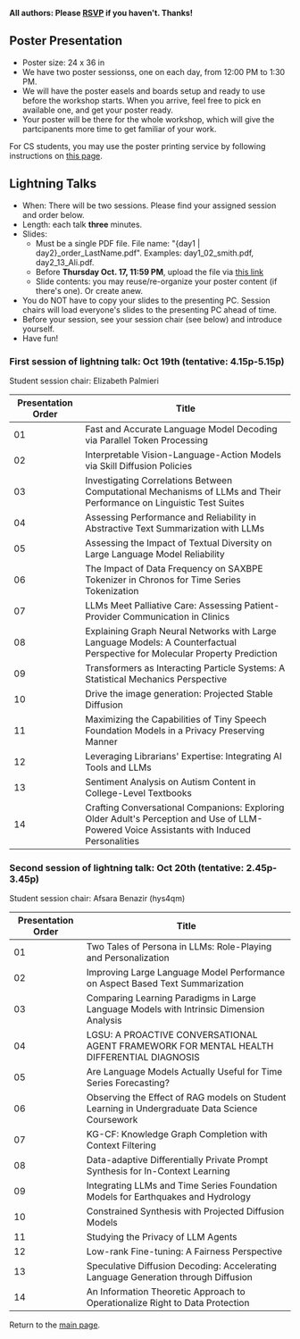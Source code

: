 
__All authors: Please [RSVP](https://forms.gle/YDu7xEGx8cCDYNp39) if you haven't. Thanks!__

## Poster Presentation


- Poster size: 24 x 36 in
- We have two poster sessionss, one on each day, from 12:00 PM to 1:30 PM. 
- We will have the poster easels and boards setup and ready to use before the workshop starts. When you arrive, feel free to pick en available one, and get your poster ready. 
- Your poster will be there for the whole workshop, which will give the partcipanents more time to get familiar of your work. 

For CS students, you may use the poster printing service by following instructions on [this page](https://www.cs.virginia.edu/computing/doku.php?id=poster_printing).

## Lightning Talks

- When: There will be two sessions. Please find your assigned session and order below. 
- Length: each talk **three** minutes.
- Slides:
  - Must be a single PDF file. File name: "{day1 &#124; day2}_order_LastName.pdf". Examples: day1_02_smith.pdf, day2_13_Ali.pdf.
  - Before __Thursday Oct. 17, 11:59 PM__, upload the file via [this link](https://virginia.box.com/s/wt7s9uzftlan7uqf92ik4v7nvk7zqnfp) 
  - Slide contents: you may reuse/re-organize your poster content (if there's one). Or create anew. 
- You do NOT have to copy your slides to the presenting PC. Session chairs will load everyone's slides to the presenting PC ahead of time. 
- Before your session, see your session chair (see below) and introduce yourself.
- Have fun!

### First session of lightning talk: Oct 19th (tentative: 4.15p-5.15p)

Student session chair: Elizabeth Palmieri

| Presentation Order | Title                                                                                                                                     |
|--------------------|-------------------------------------------------------------------------------------------------------------------------------------------|
| 01                 | Fast and Accurate Language Model Decoding via Parallel Token Processing                                                                   |
| 02                 | Interpretable Vision-Language-Action Models via Skill Diffusion Policies                                                                  |
| 03                 | Investigating Correlations Between Computational Mechanisms of LLMs and Their Performance on Linguistic Test Suites                       |
| 04                 | Assessing Performance and Reliability in Abstractive Text Summarization with LLMs                                                         |
| 05                 | Assessing the Impact of Textual Diversity on Large Language Model Reliability                                                             |
| 06                 | The Impact of Data Frequency on SAXBPE Tokenizer in Chronos for Time Series Tokenization                                                  |
| 07                 | LLMs Meet Palliative Care: Assessing Patient-Provider Communication in Clinics                                                            |
| 08                 | Explaining Graph Neural Networks with Large Language Models: A Counterfactual Perspective for Molecular Property Prediction               |
| 09                 | Transformers as Interacting Particle Systems: A Statistical Mechanics Perspective                                                         |
| 10                 | Drive the image generation: Projected Stable Diffusion                                                                                    |
| 11                 | Maximizing the Capabilities of Tiny Speech Foundation Models in a Privacy Preserving Manner                                               |
| 12                 | Leveraging Librarians' Expertise: Integrating AI Tools and LLMs                                                                           |
| 13                 | Sentiment Analysis on Autism Content in College-Level Textbooks                                                                           |
| 14                 | Crafting Conversational Companions: Exploring Older Adult's Perception and Use of LLM-Powered Voice Assistants with Induced Personalities |


### Second session of lightning talk: Oct 20th (tentative: 2.45p-3.45p)

Student session chair: Afsara Benazir (hys4qm)

| Presentation Order | Title                                                                                           |
|--------------------|-------------------------------------------------------------------------------------------------|
| 01                 | Two Tales of Persona in LLMs: Role-Playing and Personalization                                  |
| 02                 | Improving Large Language Model Performance on Aspect Based Text Summarization                   |
| 03                 | Comparing Learning Paradigms in Large Language Models with Intrinsic Dimension Analysis         |
| 04                 | LGSU: A PROACTIVE CONVERSATIONAL AGENT FRAMEWORK FOR MENTAL HEALTH DIFFERENTIAL DIAGNOSIS       |
| 05                 | Are Language Models Actually Useful for Time Series Forecasting?                                |
| 06                 | Observing the Effect of RAG models on Student Learning in Undergraduate Data Science Coursework |
| 07                 | KG-CF: Knowledge Graph Completion with Context Filtering                                        |
| 08                 | Data-adaptive Differentially Private Prompt Synthesis for In-Context Learning                   |
| 09                 | Integrating LLMs and Time Series Foundation Models for Earthquakes and Hydrology                |
| 10                 | Constrained Synthesis with Projected Diffusion Models                                           |
| 11                 | Studying the Privacy of LLM Agents                                                              |
| 12                 | Low-rank Fine-tuning: A Fairness Perspective                                                    |
| 13                 | Speculative Diffusion Decoding: Accelerating Language Generation through Diffusion              |
| 14                 | An Information Theoretic Approach to Operationalize Right to Data Protection                    |


Return to the [main page](README.md).
